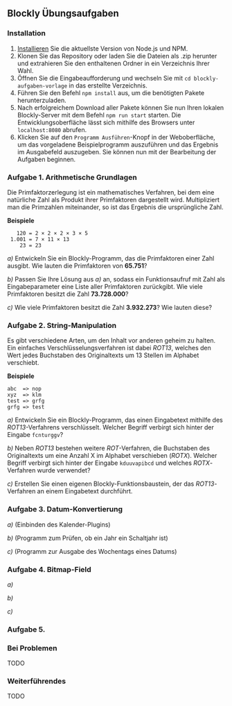 ## Blockly Übungsaufgaben

### Installation

1. [Installieren](https://docs.npmjs.com/downloading-and-installing-node-js-and-npm) Sie die aktuellste Version von Node.js und NPM.
2. Klonen Sie das Repository oder laden Sie die Dateien als .zip herunter und extrahieren Sie den enthaltenen Ordner in ein Verzeichnis Ihrer Wahl.
3. Öffnen Sie die Eingabeaufforderung und wechseln Sie mit `cd blockly-aufgaben-vorlage` in das erstellte Verzeichnis.
4. Führen Sie den Befehl `npm install` aus, um die benötigten Pakete herunterzuladen.
5. Nach erfolgreichem Download aller Pakete können Sie nun Ihren lokalen Blockly-Server mit dem Befehl `npm run start` starten. Die Entwicklungsoberfläche lässt sich mithilfe des Browsers unter `localhost:8080` abrufen.
6. Klicken Sie auf den `Programm Ausführen`-Knopf in der Weboberfläche, um das vorgeladene Beispielprogramm auszuführen und das Ergebnis im Ausgabefeld auszugeben. Sie können nun mit der Bearbeitung der Aufgaben beginnen.

### Aufgabe 1. Arithmetische Grundlagen

Die Primfaktorzerlegung ist ein mathematisches Verfahren, bei dem eine natürliche Zahl als Produkt ihrer Primfaktoren dargestellt wird. Multipliziert man die Primzahlen miteinander, so ist das Ergebnis die ursprüngliche Zahl.

**Beispiele**
```
   120 = 2 × 2 × 2 × 3 × 5
 1.001 = 7 × 11 × 13
    23 = 23
```

*a)* Entwickeln Sie ein Blockly-Programm, das die Primfaktoren einer Zahl ausgibt. Wie lauten die Primfaktoren von **65.751**?

*b)* Passen Sie Ihre Lösung aus *a)* an, sodass ein Funktionsaufruf mit Zahl als Eingabeparameter eine Liste aller Primfaktoren zurückgibt. Wie viele Primfaktoren besitzt die Zahl **73.728.000**?

*c)* Wie viele Primfaktoren besitzt die Zahl **3.932.273**? Wie lauten diese?

### Aufgabe 2. String-Manipulation

Es gibt verschiedene Arten, um den Inhalt vor anderen geheim zu halten. Ein einfaches Verschlüsselungsverfahren ist dabei *ROT13*, welches den Wert jedes Buchstaben des Originaltexts um 13 Stellen im Alphabet verschiebt. 

**Beispiele**
```
abc  => nop
xyz  => klm
test => grfg
grfg => test
```

*a)* Entwickeln Sie ein Blockly-Programm, das einen Eingabetext mithilfe des *ROT13*-Verfahrens verschlüsselt. Welcher Begriff verbirgt sich hinter der Eingabe `fcnturggv`?

*b)* Neben *ROT13* bestehen weitere *ROT*-Verfahren, die Buchstaben des Originaltexts um eine Anzahl X im Alphabet verschieben (*ROTX*). Welcher Begriff verbirgt sich hinter der Eingabe `kduuvapibcd` und welches *ROTX*-Verfahren wurde verwendet?  

*c)* Erstellen Sie einen eigenen Blockly-Funktionsbaustein, der das *ROT13*-Verfahren an einem Eingabetext durchführt. 

### Aufgabe 3. Datum-Konvertierung

*a)* (Einbinden des Kalender-Plugins)

*b)* (Programm zum Prüfen, ob ein Jahr ein Schaltjahr ist)

*c)* (Programm zur Ausgabe des Wochentags eines Datums)

### Aufgabe 4. Bitmap-Field

*a)*

*b)*

*c)*

### Aufgabe 5. 

### Bei Problemen

TODO

### Weiterführendes

TODO
